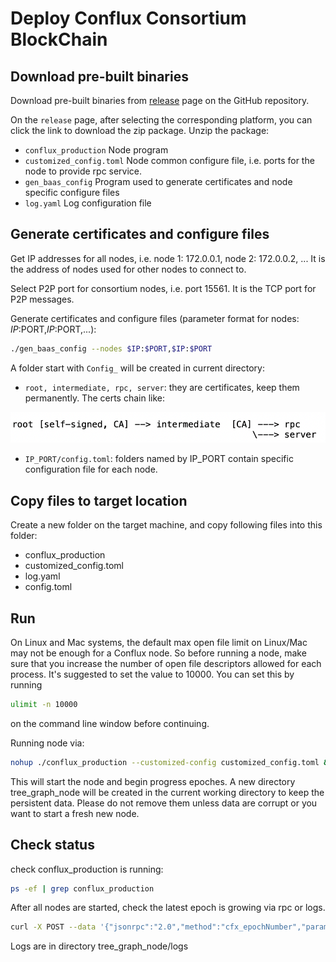 # Deploy Conflux Consortium BlockChain

## Download pre-built binaries
Download pre-built binaries from [release](https://github.com/tree-graph/conflux-consortium/releases) page on the GitHub repository.

On the ``release`` page, after selecting the corresponding platform, you can click the link to download the zip package. Unzip the package:

* ``conflux_production`` Node program
* ``customized_config.toml`` Node common configure file, i.e. ports for the node to provide rpc service. 
* ``gen_baas_config`` Program used to generate certificates and node specific configure files
* ``log.yaml`` Log configuration file

## Generate certificates and configure files
Get IP addresses for all nodes, i.e. node 1: 172.0.0.1, node 2: 172.0.0.2, ... It is the address of nodes used for other nodes to connect to.

Select P2P port for consortium nodes, i.e. port 15561. It is the TCP port for P2P messages.

Generate certificates and configure files (parameter format for nodes: $IP:$PORT,$IP:$PORT,...):

```bash
./gen_baas_config --nodes $IP:$PORT,$IP:$PORT
```

A folder start with ``Config_`` will be created in current directory:

* ``root, intermediate, rpc, server``: they are certificates, keep them permanently. The certs chain like:

![1](./image/cert.png)

* ``IP_PORT/config.toml``: folders named by IP_PORT contain specific configuration file for each node.


## Copy files to target location
Create a new folder on the target machine, and copy following files into this folder:
* conflux_production
* customized_config.toml
* log.yaml
* config.toml

## Run
On Linux and Mac systems, the default max open file limit on Linux/Mac may not be enough for a Conflux node. So before running a node, make sure that you increase the number of open file descriptors allowed for each process. It's suggested to set the value to 10000. You can set this by running
```bash
ulimit -n 10000
```
 on the command line window before continuing.

Running node via:

```bash
nohup ./conflux_production --customized-config customized_config.toml &
```

This will start the node and begin progress epoches.
A new directory tree_graph_node will be created in the current working directory to keep the persistent data. Please do not remove them unless data are corrupt or you want to start a fresh new node.

## Check status
check conflux_production is running:

```bash
ps -ef | grep conflux_production
```

After all nodes are started, check the latest epoch is growing via rpc or logs.

```bash
curl -X POST --data '{"jsonrpc":"2.0","method":"cfx_epochNumber","params":[],"id":1}' -H "Content-Type: application/json" localhost:$PORT
```

Logs are in directory tree_graph_node/logs
